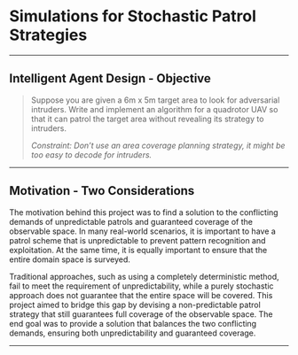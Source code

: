 # Simulations for Stochastic Patrol Strategies

---

## Intelligent Agent Design - Objective 
> Suppose you are given a 6m x 5m target area to look for adversarial intruders. Write and implement an algorithm for a quadrotor UAV so that it can patrol the target area without revealing its strategy to intruders.
>
> *Constraint: Don’t use an area coverage planning strategy, it might be too easy to decode for intruders.*
--- 

## Motivation - Two Considerations

The motivation behind this project was to find a solution to the conflicting demands of unpredictable patrols and guaranteed coverage of the observable space. In many real-world scenarios, it is important to have a patrol scheme that is unpredictable to prevent pattern recognition and exploitation. At the same time, it is equally important to ensure that the entire domain space is surveyed.

Traditional approaches, such as using a completely deterministic method, fail to meet the requirement of unpredictability, while a purely stochastic approach does not guarantee that the entire space will be covered. This project aimed to bridge this gap by devising a non-predictable patrol strategy that still guarantees full coverage of the observable space. The end goal was to provide a solution that balances the two conflicting demands, ensuring both unpredictability and guaranteed coverage.

---



